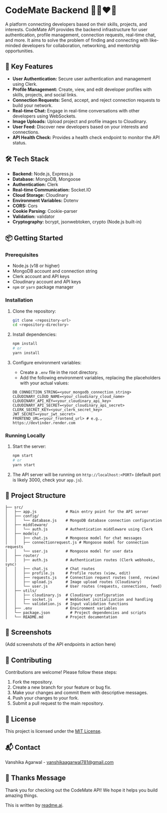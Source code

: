 # CodeMate Backend 👩‍💻❤️‍🔥

A platform connecting developers based on their skills, projects, and interests. CodeMate API provides the backend infrastructure for user authentication, profile management, connection requests, real-time chat, and more. It aims to solve the problem of finding and connecting with like-minded developers for collaboration, networking, and mentorship opportunities.

## 🚀 Key Features

- **User Authentication:** Secure user authentication and management using Clerk.
- **Profile Management:** Create, view, and edit developer profiles with skills, projects, and social links.
- **Connection Requests:** Send, accept, and reject connection requests to build your network.
- **Real-time Chat:** Engage in real-time conversations with other developers using WebSockets.
- **Image Uploads:** Upload project and profile images to Cloudinary.
- **User Feed:** Discover new developers based on your interests and connections.
- **API Health Check:** Provides a health check endpoint to monitor the API status.

## 🛠️ Tech Stack

*   **Backend:** Node.js, Express.js
*   **Database:** MongoDB, Mongoose
*   **Authentication:** Clerk
*   **Real-time Communication:** Socket.IO
*   **Cloud Storage:** Cloudinary
*   **Environment Variables:** Dotenv
*   **CORS:** Cors
*   **Cookie Parsing:** Cookie-parser
*   **Validation:** validator
*   **Cryptography:** bcrypt, jsonwebtoken, crypto (Node.js built-in)

## 📦 Getting Started

### Prerequisites

- Node.js (v18 or higher)
- MongoDB account and connection string
- Clerk account and API keys
- Cloudinary account and API keys
- `npm` or `yarn` package manager

### Installation

1.  Clone the repository:

    ```bash
    git clone <repository-url>
    cd <repository-directory>
    ```

2.  Install dependencies:

    ```bash
    npm install
    # or
    yarn install
    ```

3.  Configure environment variables:

    - Create a `.env` file in the root directory.
    - Add the following environment variables, replacing the placeholders with your actual values:

    ```
    DB_CONNECTION_STRING=<your_mongodb_connection_string>
    CLOUDINARY_CLOUD_NAME=<your_cloudinary_cloud_name>
    CLOUDINARY_API_KEY=<your_cloudinary_api_key>
    CLOUDINARY_API_SECRET=<your_cloudinary_api_secret>
    CLERK_SECRET_KEY=<your_clerk_secret_key>
    JWT_SECRET=<your_jwt_secret>
    FRONTEND_URL=<your_frontend_url> # e.g., https://devtinder.render.com
    ```

### Running Locally

1.  Start the server:

    ```bash
    npm start
    # or
    yarn start
    ```

2.  The API server will be running on `http://localhost:<PORT>` (default port is likely 3000, check your `app.js`).

## 📂 Project Structure

```
├── src/
│   ├── app.js             # Main entry point for the API server
│   ├── config/
│   │   └── database.js    # MongoDB database connection configuration
│   ├── middleware/
│   │   └── auth.js        # Authentication middleware using Clerk
│   ├── models/
│   │   ├── chat.js        # Mongoose model for chat messages
│   │   ├── connectionrequest.js # Mongoose model for connection requests
│   │   └── user.js        # Mongoose model for user data
│   ├── router/
│   │   ├── auth.js        # Authentication routes (Clerk webhooks, sync)
│   │   ├── chat.js        # Chat routes
│   │   ├── profile.js     # Profile routes (view, edit)
│   │   ├── requests.js    # Connection request routes (send, review)
│   │   ├── upload.js      # Image upload routes (Cloudinary)
│   │   └── user.js        # User routes (requests, connections, feed)
│   ├── utils/
│   │   ├── cloudinary.js  # Cloudinary configuration
│   │   ├── socket.js      # WebSocket initialization and handling
│   │   └── validation.js  # Input validation functions
│   ├── .env               # Environment variables
│   └── package.json         # Project dependencies and scripts
│   └── README.md          # Project documentation
```

## 📸 Screenshots

(Add screenshots of the API endpoints in action here)

## 🤝 Contributing

Contributions are welcome! Please follow these steps:

1.  Fork the repository.
2.  Create a new branch for your feature or bug fix.
3.  Make your changes and commit them with descriptive messages.
4.  Push your changes to your fork.
5.  Submit a pull request to the main repository.

## 📝 License

This project is licensed under the [MIT License](LICENSE).

## 📬 Contact

Vanshika Agarwal - vanshikaagarwal781@gmail.com

## 💖 Thanks Message

Thank you for checking out the CodeMate API! We hope it helps you build amazing things.

This is written by [readme.ai](https://readme-generator-phi.vercel.app/).
